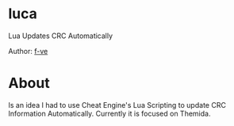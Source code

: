 # luca

Lua Updates CRC Automatically

Author: [f-ve](https://github.com/f-ve)

About
===
Is an idea I had to use Cheat Engine's Lua Scripting to update CRC Information Automatically. Currently it is focused on Themida.
